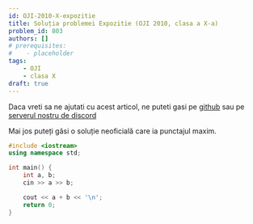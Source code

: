 ```yaml
---
id: OJI-2010-X-expozitie
title: Soluția problemei Expozitie (OJI 2010, clasa a X-a)
problem_id: 803
authors: []
# prerequisites:
#    - placeholder
tags:
    - OJI
    - clasa X
draft: true
---
```


Daca vreti sa ne ajutati cu acest articol, ne puteti gasi pe [github](https://github.com/roalgo-discord/arhiva-educationala) sau pe [serverul nostru de discord](https://discord.gg/vdDRSmg3fC)

Mai jos puteți găsi o soluție neoficială care ia punctajul maxim.

```cpp
#include <iostream>
using namespace std;

int main() {
    int a, b;
    cin >> a >> b;

    cout << a + b << '\n';
    return 0;
}
```
